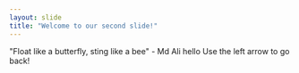 ```yaml
---
layout: slide
title: "Welcome to our second slide!"
---
```

"Float like a butterfly, sting like a bee" - Md Ali hello
Use the left arrow to go back!
